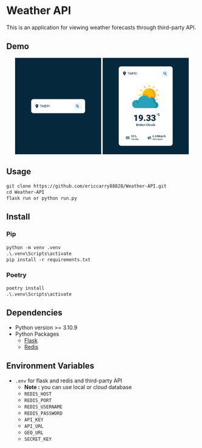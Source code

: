 # Weather API

This is an application for viewing weather forecasts through third-party API.

## Demo
<p align="center">
  <img src="https://raw.githubusercontent.com/ericcarry88828/Weather-API/refs/heads/main/weatherapp/demo/Demo2.png" width="45%">

  <img src="https://raw.githubusercontent.com/ericcarry88828/Weather-API/refs/heads/main/weatherapp/demo/Demo3.png" width="45%">
</p>

## Usage

```
git clone https://github.com/ericcarry88828/Weather-API.git
cd Weather-API
flask run or python run.py
```

## Install

### Pip
```
python -m venv .venv
.\.venv\Scripts\activate
pip install -r requirements.txt
```

### Poetry
```
poetry install
.\.venv\Scripts\activate
```

## Dependencies
- Python version >= 3.10.9
- Python Packages
    - [Flask](https://flask.palletsprojects.com/en/stable/)
    - [Redis](https://redis.readthedocs.io/en/latest/)

## Environment Variables
- `.env`  for flask and redis and third-party API
    - **Note :** you can use local or cloud database
    - `REDIS_HOST`
    - `REDIS_PORT`
    - `REDIS_USERNAME`
    - `REDIS_PASSWORD`
    - `API_KEY`
    - `API_URL`
    - `GEO_URL`
    - `SECRET_KEY`
